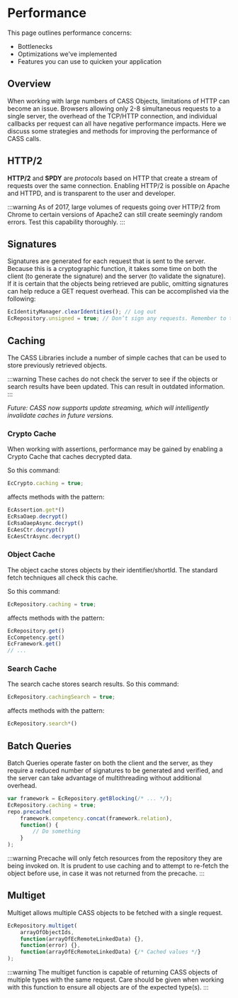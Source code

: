 # Performance

This page outlines performance concerns:
* Bottlenecks
* Optimizations we've implemented
* Features you can use to quicken your application

## Overview

When working with large numbers of CASS Objects, limitations of HTTP can become an issue.  Browsers allowing only 2-8 simultaneous requests to a single server, the overhead of the TCP/HTTP connection, and individual callbacks per request can all have negative performance impacts. Here we discuss some strategies and methods for improving the performance of CASS calls.

## HTTP/2

**HTTP/2** and **SPDY** are *protocols* based on HTTP that create a stream of requests over the same connection. Enabling HTTP/2 is possible on Apache and HTTPD, and is transparent to the user and developer.

:::warning
As of 2017, large volumes of requests going over HTTP/2 from Chrome to certain versions of Apache2 can still create seemingly random errors. Test this capability thoroughly.
:::

## Signatures

Signatures are generated for each request that is sent to the server.  Because this is a cryptographic function, it takes some time on both the client (to generate the signature) and the server (to validate the signature). If it is certain that the objects being retrieved are public, omitting signatures can help reduce a GET request overhead.  This can be accomplished via the following:
```js
EcIdentityManager.clearIdentities(); // Log out
EcRepository.unsigned = true; // Don’t sign any requests. Remember to turn this off.
```

## Caching

The CASS Libraries include a number of simple caches that can be used to store previously retrieved objects.

:::warning
These caches do not check the server to see if the objects or search results have been updated. This can result in outdated information.
:::

*Future: CASS now supports update streaming, which will intelligently invalidate caches in future versions.*

### Crypto Cache

When working with assertions, performance may be gained by enabling a Crypto Cache that caches decrypted data.

So this command:
```js
EcCrypto.caching = true;
```

affects methods with the pattern:
```js
EcAssertion.get*()
EcRsaOaep.decrypt()
EcRsaOaepAsync.decrypt()
EcAesCtr.decrypt()
EcAesCtrAsync.decrypt()
```

### Object Cache

The object cache stores objects by their identifier/shortId. The standard fetch techniques all check this cache.

So this command:
```js
EcRepository.caching = true;
```

affects methods with the pattern:
```js
EcRepository.get()
EcCompetency.get()
EcFramework.get()
// ...
```

### Search Cache

The search cache stores search results. So this command:
```js
EcRepository.cachingSearch = true;
```

affects methods with the pattern:
```js
EcRepository.search*()
```

## Batch Queries

Batch Queries operate faster on both the client and the server, as they require a reduced number of signatures to be generated and verified, and the server can take advantage of multithreading without additional overhead.
```js
var framework = EcRepository.getBlocking(/* ... */);
EcRepository.caching = true;
repo.precache(
    framework.competency.concat(framework.relation),
    function() {
        // Do something
    }
);
```

:::warning
Precache will only fetch resources from the repository they are being invoked on. It is prudent to use caching and to attempt to re-fetch the object before use, in case it was not returned from the precache.
:::

## Multiget

Multiget allows multiple CASS objects to be fetched with a single request.
```js
EcRepository.multiget(
    arrayOfObjectIds,
    function(arrayOfEcRemoteLinkedData) {},
    function(error) {},
    function(arrayOfEcRemoteLinkedData) {/* Cached values */}
);
```

:::warning
The multiget function is capable of returning CASS objects of multiple types with the same request.  Care should be given when working with this function to ensure all objects are of the expected type(s).
:::